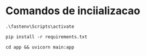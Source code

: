 # Comandos de inciializacao
```
.\fastenv\Scripts\activate
```
```
pip install -r requirements.txt
```
```
cd app && uvicorn main:app
```